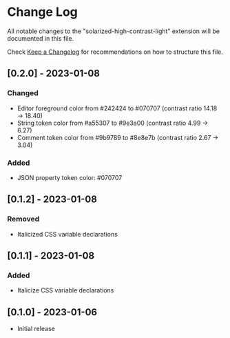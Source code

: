 # Change Log
All notable changes to the "solarized-high-contrast-light" extension will be documented in this file.

Check [Keep a Changelog](http://keepachangelog.com/) for recommendations on how to structure this file.

## [0.2.0] - 2023-01-08
### Changed
- Editor foreground color from #242424 to #070707 (contrast ratio 14.18 → 18.40)
- String token color from #a55307 to #9e3a00 (contrast ratio 4.99 → 6.27)
- Comment token color from #9b9789 to #8e8e7b (contrast ratio 2.67 → 3.04)

### Added
- JSON property token color: #070707

## [0.1.2] - 2023-01-08
### Removed
- Italicized CSS variable declarations

## [0.1.1] - 2023-01-08
### Added
- Italicize CSS variable declarations

## [0.1.0] - 2023-01-06
- Initial release
